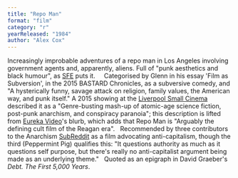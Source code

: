 ```yaml
---
title: "Repo Man"
format: "film"
category: "r"
yearReleased: "1984"
author: "Alex Cox"
---
```

Increasingly improbable adventures of a repo  man in Los Angeles involving government agents and, apparently,  aliens. Full of "punk aesthetics and black humour", as <a href="http://www.sf-encyclopedia.com/entry/repo_man">SFE</a> puts  it.
 
 
Categorised by Glenn in his essay 'Film as  Subversion', in the 2015 BASTARD Chronicles, as a subversive  comedy, and "A hysterically funny, savage attack on religion, family  values, the American way, and punk itself." A 2015 showing at the <a href="http://liverpoolsmallcinema.org.uk/event/future-history-presents-repo-man"> Liverpool Small Cinema</a> described it as a "Genre-busting mash-up  of atomic-age science fiction, post-punk anarchism, and conspiracy  paranoia"; this description is lifted from <a href="http://web.archive.org/web/20120623144759/http:/www.eurekavideo.co.uk:80/offers/BD.html"> Eureka Video</a>'s blurb, which adds that Repo Man is "Arguably  the defining cult film of the Reagan era".
 
Recommended by three contributors to the  Anarchism <a href="https://www.reddit.com/r/Anarchism/comments/2a2r93/can_we_compile_a_list_of_the_top_films_advocating/"> SubReddit</a> as a film advocating anti-capitalism, though the third  (Peppermint Pig) qualifies this: "It questions authority as much as  it questions self purpose, but there's really no anti-capitalist  argument being made as an underlying theme."
 
Quoted as an epigraph in David Graeber's _Debt. The First 5,000 Years_.
 
